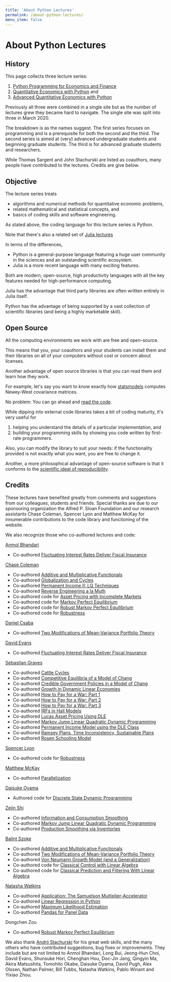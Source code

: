```yaml
---
title: 'About Python Lectures'
permalink: /about-python-lectures/
menu_item: false
---
```


# About Python Lectures

## History

This page collects three lecture series:

1. [Python Programming for Economics and Finance](https://python-programming.quantecon.org/)
2. [Quantitative Economics with Python](https://python.quantecon.org/) and
3. [Advanced Quantitative Economics with Python](https://python-advanced.quantecon.org/)

Previously all three were combined in a single site but as the number of
lectures grew they became hard to navigate. The single site was split into
three in March 2020.

The breakdown is as the names suggest. The first series focuses on
programming and is a prerequisite for both the second and the third. The
second series is aimed at (very) advanced undergraduate students and beginning
graduate students. The third is for advanced graduate students and
researchers.

While Thomas Sargent and John Stachurski are listed as coauthors, many people
have contributed to the lectures. Credits are give below.

## Objective

The lecture series treats

- algorithms and numerical methods for quantitative economic problems,
- related mathematical and statistical concepts, and
- basics of coding skills and software engineering.

As stated above, the coding language for this lecture series is Python.

Note that there's also a related set of [Julia lectures](https://julia.quantecon.org>)

In terms of the differences,

- Python is a general-purpose language featuring a huge user
  community in the sciences and an outstanding scientific ecosystem.
- Julia is a more recent language with many exciting features.

Both are modern, open-source, high productivity languages with all the
key features needed for high-performance computing.

Julia has the advantage that third party libraries are often written
entirely in Julia itself.

Python has the advantage of being supported by a vast collection of
scientific libraries (and being a highly marketable skill).

## Open Source

All the computing environments we work with are free and open-source.

This means that you, your coauthors and your students can install them
and their libraries on all of your computers without cost or concern
about licenses.

Another advantage of open source libraries is that you can read them and
learn how they work.

For example, let's say you want to know exactly how
[statsmodels](https://github.com/statsmodels/statsmodels) computes
Newey-West covariance matrices.

No problem: You can go ahead and [read the
code](https://github.com/statsmodels/statsmodels/blob/master/statsmodels/stats/sandwich_covariance.py).

While dipping into external code libraries takes a bit of coding
maturity, it's very useful for

1.  helping you understand the details of a particular implementation,
    and
2.  building your programming skills by showing you code written by
    first-rate programmers.

Also, you can modify the library to suit your needs: if the
functionality provided is not exactly what you want, you are free to
change it.

Another, a more philosophical advantage of open-source software is that
it conforms to the [scientific ideal of
reproducibility](https://en.wikipedia.org/wiki/Scientific_method).

## Credits

These lectures have benefited greatly from comments and suggestions from
our colleagues, students and friends. Special thanks are due to our
sponsoring organization the Alfred P. Sloan Foundation and our research
assistants Chase Coleman, Spencer Lyon and Matthew McKay for innumerable
contributions to the code library and functioning of the website.

We also recognize those who co-authored lectures and code:

[Anmol Bhandari](http://www.bhandarianmol.com/)

- Co-authored [Fluctuating Interest Rates Deliver Fiscal Insurance](https://python-advanced.quantecon.org/amss2.html)

[Chase Coleman](http://www.chasegcoleman.com/)

- Co-authored [Additive and Multiplicative Functionals](https://python-advanced.quantecon.org/additive_functionals.html)
- Co-authored [Globalization and Cycles](https://python-advanced.quantecon.org/matsuyama.html)
- Co-authored [Permanent Income II: LQ Techniques](https://python.quantecon.org/perm_income_cons.html)
- Co-authored [Reverse Engineering a la Muth](https://python-advanced.quantecon.org/muth_kalman.html)
- Co-authored code for [Asset Pricing with Incomplete Markets](https://python.quantecon.org/harrison_kreps.html)
- Co-authored code for [Markov Perfect Equilibrium](https://python.quantecon.org/markov_perf.html)
- Co-authored code for [Robust Markov Perfect Equilibrium](https://python-advanced.quantecon.org/rob_markov_perf.html)
- Co-authored code for [Robustness](https://python-advanced.quantecon.org/robustness.html)

[Daniel Csaba](http://danielcsaba.com/)

- Co-authored [Two Modifications of Mean-Variance Portfolio Theory](https://python-advanced.quantecon.org/black_litterman.html)

[David Evans](http://econevans.com/)

- Co-authored [Fluctuating Interest Rates Deliver Fiscal Insurance](https://python-advanced.quantecon.org/amss2.html)

[Sebastian Graves](https://www.sebgraves.com/)

- Co-authored [Cattle Cycles](https://python-advanced.quantecon.org/cattle_cycles.html)
- Co-authored [Competitive Equilibria of a Model of Chang](https://python-advanced.quantecon.org/chang_ramsey.html)
- Co-authored [Credible Government Policies in a Model of Chang](https://python-advanced.quantecon.org/chang_credible.html)
- Co-authored [Growth in Dynamic Linear Economies](https://python-advanced.quantecon.org/growth_in_dles.html)
- Co-authored [How to Pay for a War: Part 1](https://python-advanced.quantecon.org/tax_smoothing_1.html)
- Co-authored [How to Pay for a War: Part 2](https://python-advanced.quantecon.org/tax_smoothing_2.html)
- Co-authored [How to Pay for a War: Part 3](https://python-advanced.quantecon.org/tax_smoothing_3.html)
- Co-authored [IRFs in Hall Models](https://python-advanced.quantecon.org/irfs_in_hall_model.html)
- Co-authored [Lucas Asset Pricing Using DLE](https://python-advanced.quantecon.org/lucas_asset_pricing_dles.html)
- Co-authored [Markov Jump Linear Quadratic Dynamic Programming](https://python-advanced.quantecon.org/markov_jump_lq.html)
- Co-authored [Permanent Income Model using the DLE Class](https://python-advanced.quantecon.org/permanent_income_dles.html)
- Co-authored [Ramsey Plans, Time Inconsistency, Sustainable Plans](https://python-advanced.quantecon.org/calvo.html)
- Co-authored [Rosen Schooling Model](https://python-advanced.quantecon.org/rosen_schooling_model.html)

[Spencer Lyon](http://spencerlyon.com/)

- Co-authored code for [Robustness](https://python-advanced.quantecon.org/robustness.html)

[Matthew McKay](https://github.com/mmcky)

- Co-authored [Parallelization](https://python-programming.quantecon.org/parallelization.html)

[Daisuke Oyama](http://www.oyama.e.u-tokyo.ac.jp/)

- Authored code for [Discrete State Dynamic Programming](https://python-advanced.quantecon.org/discrete_dp.html)

[Zejin Shi](https://github.com/shizejin)

- Co-authored [Information and Consumption Smoothing](https://python-advanced.quantecon.org/cons_news.html)
- Co-authored [Markov Jump Linear Quadratic Dynamic Programming](https://python-advanced.quantecon.org/markov_jump_lq.html)
- Co-authored [Production Smoothing via Inventories](https://python.quantecon.org/lq_inventories.html)

[Balint Szoke](https://www.balintszoke.com/)

- Co-authored [Additive and Multiplicative Functionals](https://python-advanced.quantecon.org/additive_functionals.html)
- Co-authored [Two Modifications of Mean-Variance Portfolio Theory](https://python-advanced.quantecon.org/black_litterman.html)
- Co-authored [Von Neumann Growth Model (and a Generalization)](https://python-advanced.quantecon.org/von_neumann_model.html)
- Co-authored code for [Classical Control with Linear Algebra](https://python-advanced.quantecon.org/lu_tricks.html)
- Co-authored code for [Classical Prediction and Filtering With Linear Algebra](https://python-advanced.quantecon.org/classical_filtering.html)

[Natasha Watkins](https://github.com/natashawatkins)

- Co-authored [Application: The Samuelson Multiplier-Accelerator](https://python.quantecon.org/samuelson.html)
- Co-authored [Linear Regression in Python](https://python.quantecon.org/ols.html)
- Co-authored [Maximum Likelihood Estimation](https://python.quantecon.org/mle.html)
- Co-authored [Pandas for Panel Data](https://python.quantecon.org/pandas_panel.html)

Dongchen Zou

- Co-authored [Robust Markov Perfect Equilibrium](https://python-advanced.quantecon.org/rob_markov_perf.html)

We also thank [Andrij Stachurski](http://drdrij.com/) for his great web
skills, and the many others who have contributed suggestions, bug fixes
or improvements. They include but are not limited to Anmol Bhandari,
Long Bui, Jeong-Hun Choi, David Evans, Shunsuke Hori, Chenghan Hou,
Doc-Jin Jang, Qingyin Ma, Akira Matsushita, Tomohito Okabe, Daisuke
Oyama, David Pugh, Alex Olssen, Nathan Palmer, Bill Tubbs, Natasha
Watkins, Pablo Winant and Yixiao Zhou.
